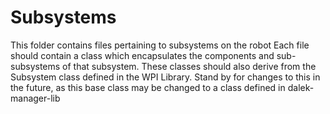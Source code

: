 # Subsystems
This folder contains files pertaining to subsystems on the robot
Each file should contain a class which encapsulates the components and sub-subsystems of that subsystem. These classes should also derive from the Subsystem class defined in the WPI Library. Stand by for changes to this in the future, as this base class may be changed to a class defined in dalek-manager-lib